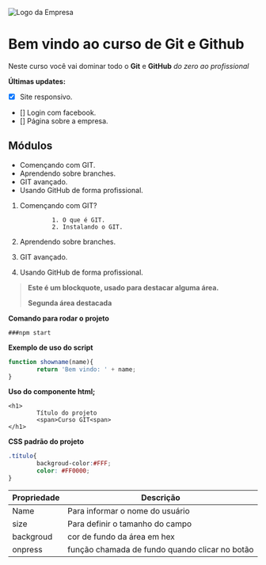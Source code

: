 ![Logo da Empresa]()
# Bem vindo ao curso de Git e Github
Neste curso você vai dominar todo o **Git** e **GitHub** _do zero ao profissional_

**Últimas updates:**
- [X] Site responsivo.
- [] Login com facebook.
- [] Página sobre a empresa.
## Módulos
* Començando com GIT.
* Aprendendo sobre branches.
* GIT avançado.
* Usando GitHub de forma profissional.

1. Començando com GIT?

                1. O que é GIT.
                2. Instalando o GIT.
2. Aprendendo sobre branches.
3. GIT avançado.
4. Usando GitHub de forma profissional.

>**Este é um blockquote, usado para destacar alguma área.**
>
>**Segunda área destacada**



**Comando para rodar o projeto**

```
###npm start
```

**Exemplo de uso do script**

```js
function showname(name){
        return 'Bem vindo: ' + name;
}
```

**Uso do componente html;**
```
<h1>
        Título do projeto
        <span>Curso GIT<span>
</h1>
```

**CSS padrão do projeto**
```CSS
.título{
        backgroud-color:#FFF;
        color: #FF0000;
}
```

Propriedade | Descrição
----------- | --------
Name | Para informar o nome do usuário
size | Para definir o tamanho do campo
backgroud | cor de fundo da área em hex
onpress | função chamada de fundo quando clicar no botão





